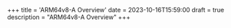 +++
title = 'ARM64v8-A Overview'
date = 2023-10-16T15:59:00
draft = true
description = "ARM64v8-A Overview"
+++